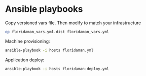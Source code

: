 # Ansible playbooks

Copy versioned vars file. Then modify to match your infrastructure
```bash
cp floridaman_vars.yml.dist floridaman_vars.yml
```

Machine provisioning:
```bash
ansible-playbook -i hosts floridaman.yml
```

Application deploy:
```bash
ansible-playbook -i hosts floridaman-deploy.yml
```